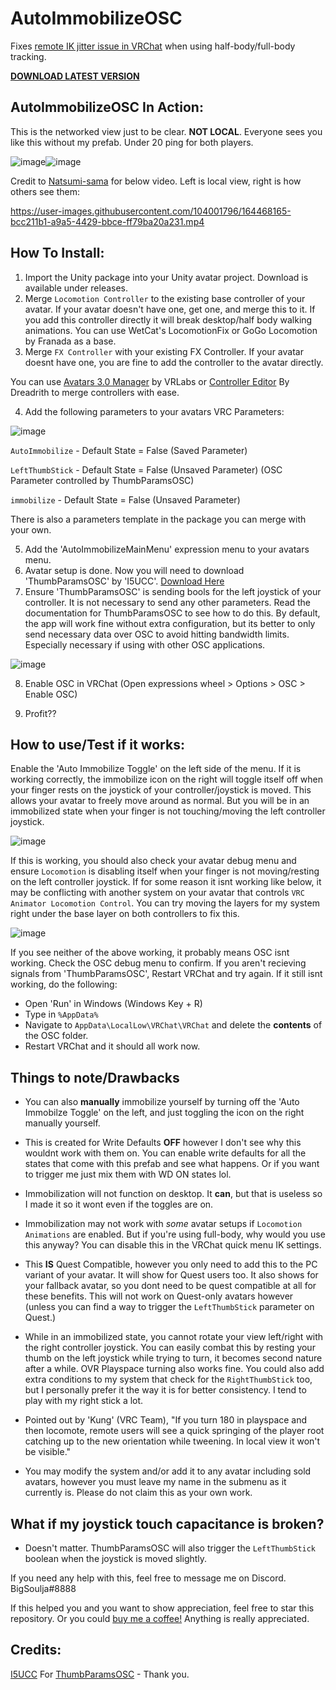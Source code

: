 # AutoImmobilizeOSC
Fixes [remote IK jitter issue in VRChat](https://feedback.vrchat.com/vrchat-ik-20/p/network-jitter-with-ik) when using half-body/full-body tracking.

[**DOWNLOAD LATEST VERSION**](https://github.com/SouljaVR/AutoImmobilizeOSC/releases/download/1.0.0/AutoImmobilize.By.BigSoulja.v1.0.0.unitypackage)

## AutoImmobilizeOSC In Action:

This is the networked view just to be clear. **NOT LOCAL**. Everyone sees you like this without my prefab. Under 20 ping for both players.

![image](https://github.com/SouljaVR/AutoImmobilizeOSC/blob/main/AutoImmobilizeOFF_ExampleOpti.gif)![image](https://github.com/SouljaVR/AutoImmobilizeOSC/blob/main/AutoImmobilizeON_ExampleOpti.gif)

Credit to [Natsumi-sama](https://github.com/Natsumi-sama) for below video. Left is local view, right is how others see them:

https://user-images.githubusercontent.com/104001796/164468165-bcc211b1-a9a5-4429-bbce-ff79ba20a231.mp4

## How To Install:

1. Import the Unity package into your Unity avatar project. Download is available under releases.
2. Merge `Locomotion Controller` to the existing base controller of your avatar. If your avatar doesn't have one, get one, and merge this to it. If you add this controller directly it will break desktop/half body walking animations. You can use WetCat's LocomotionFix or GoGo Locomotion by Franada as a base.
3. Merge `FX Controller` with your existing FX Controller. If your avatar doesnt have one, you are fine to add the controller to the avatar directly.

You can use [Avatars 3.0 Manager](https://github.com/VRLabs/Avatars-3.0-Manager) by VRLabs or [Controller Editor](https://dreadrith.gumroad.com/l/CEditor) By Dreadrith to merge controllers with ease.

4. Add the following parameters to your avatars VRC Parameters:

![image](https://user-images.githubusercontent.com/97592971/202193385-9ca8a054-4883-4558-b5e9-2c7f35cc4704.png)

`AutoImmobilize` - Default State = False (Saved Parameter)

`LeftThumbStick` - Default State = False (Unsaved Parameter) (OSC Parameter controlled by ThumbParamsOSC)

`immobilize` - Default State = False (Unsaved Parameter)

There is also a parameters template in the package you can merge with your own.

5. Add the 'AutoImmobilizeMainMenu' expression menu to your avatars menu.
6. Avatar setup is done. Now you will need to download 'ThumbParamsOSC' by 'I5UCC'. [Download Here](https://github.com/I5UCC/VRCThumbParamsOSC)
7. Ensure 'ThumbParamsOSC' is sending bools for the left joystick of your controller. It is not necessary to send any other parameters. Read the documentation for ThumbParamsOSC to see how to do this. By default, the app will work fine without extra configuration, but its better to only send necessary data over OSC to avoid hitting bandwidth limits. Especially necessary if using with other OSC applications.

![image](https://user-images.githubusercontent.com/97592971/202195547-ea515d34-1202-4c78-9586-ab62edeee1d9.png)

8. Enable OSC in VRChat (Open expressions wheel > Options > OSC > Enable OSC)

9. Profit??

## How to use/Test if it works:

Enable the 'Auto Immobilize Toggle' on the left side of the menu. If it is working correctly, the immobilize icon on the right will toggle itself off when your finger rests on the joystick of your controller/joystick is moved. This allows your avatar to freely move around as normal. But you will be in an immobilized state when your finger is not touching/moving the left controller joystick.

![image](https://github.com/SouljaVR/AutoImmobilizeOSC/blob/main/AutoImmobilize_ExampleOpti.gif)

If this is working, you should also check your avatar debug menu and ensure `Locomotion` is disabling itself when your finger is not moving/resting on the left controller joystick. If for some reason it isnt working like below, it may be conflicting with another system on your avatar that controls `VRC Animator Locomotion Control`. You can try moving the layers for my system right under the base layer on both controllers to fix this.

![image](https://github.com/SouljaVR/AutoImmobilizeOSC/blob/main/Locomotion_test_ExampleOpti.gif)

If you see neither of the above working, it probably means OSC isnt working. Check the OSC debug menu to confirm. If you aren't recieving signals from 'ThumbParamsOSC', Restart VRChat and try again. If it still isnt working, do the following:

- Open 'Run' in Windows (Windows Key + R)
- Type in `%AppData%`
- Navigate to `AppData\LocalLow\VRChat\VRChat` and delete the **contents** of the OSC folder.
- Restart VRChat and it should all work now.

## Things to note/Drawbacks

- You can also **manually** immobilize yourself by turning off the 'Auto Immobilze Toggle' on the left, and just toggling the icon on the right manually yourself.

- This is created for Write Defaults **OFF** however I don't see why this wouldnt work with them on. You can enable write defaults for all the states that come with this prefab and see what happens. Or if you want to trigger me just mix them with WD ON states lol.

- Immobilization will not function on desktop. It **can**, but that is useless so I made it so it wont even if the toggles are on.

- Immobilization may not work with *some* avatar setups if `Locomotion Animations` are enabled. But if you're using full-body, why would you use this anyway? You can disable this in the VRChat quick menu IK settings.

- This **IS** Quest Compatible, however you only need to add this to the PC variant of your avatar. It will show for Quest users too. It also shows for your fallback avatar, so you dont need to be quest compatible at all for these benefits. This will not work on Quest-only avatars however (unless you can find a way to trigger the `LeftThumbStick` parameter on Quest.)

- While in an immobilized state, you cannot rotate your view left/right with the right controller joystick. You can easily combat this by resting your thumb on the left joystick while trying to turn, it becomes second nature after a while. OVR Playspace turning also works fine. You could also add extra conditions to my system that check for the `RightThumbStick` too, but I personally prefer it the way it is for better consistency. I tend to play with my right stick a lot.

- Pointed out by 'Kung' (VRC Team), "If you turn 180 in playspace and then locomote, remote users will see a quick springing of the player root catching up to the new orientation while tweening. In local view it won't be visible."

- You may modify the system and/or add it to any avatar including sold avatars, however you must leave my name in the submenu as it currently is. Please do not claim this as your own work.

## What if my joystick touch capacitance is broken?

- Doesn't matter. ThumbParamsOSC will also trigger the `LeftThumbStick` boolean when the joystick is moved slightly.

If you need any help with this, feel free to message me on Discord. BigSoulja#8888

If this helped you and you want to show appreciation, feel free to star this repository. Or you could [buy me a coffee!](https://ko-fi.com/bigsoulja) Anything is really appreciated.

## Credits:

[I5UCC](https://github.com/I5UCC) For [ThumbParamsOSC](https://github.com/I5UCC/VRCThumbParamsOSC) - Thank you.
